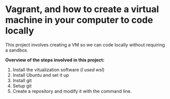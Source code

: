 # Vagrant, and how to create a virtual machine in your computer to code locally

This project involves creating a VM so we can code locally without requiring a sandbox.

**Overview of the steps involved in this project:**

1. Install the vitualization software (*I used wsl*)
2. Install Ubuntu and set it up
3. Install git
4. Setup git
5. Create a repository and modify it with the command line.
